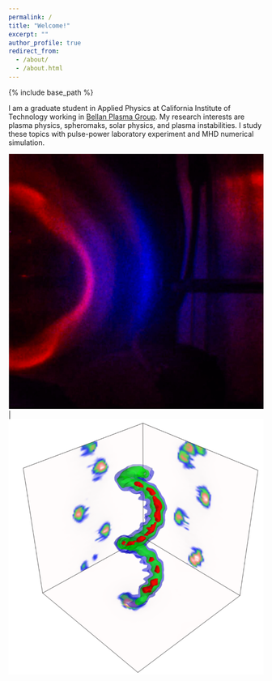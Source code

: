 ```yaml
---
permalink: /
title: "Welcome!"
excerpt: ""
author_profile: true
redirect_from: 
  - /about/
  - /about.html
---
```


{% include base_path %}

I am a graduate student in Applied Physics at California Institute of Technology working in <a href="http://www.bellanplasmagroup.caltech.edu/" target="_blank">Bellan Plasma Group</a>. 
My research interests are plasma physics, spheromaks, solar physics, and plasma instabilities. I study these topics with pulse-power
laboratory experiment and MHD numerical simulation.

<img src='/images/main12.png'> | <img src='/images/main22.png'>
